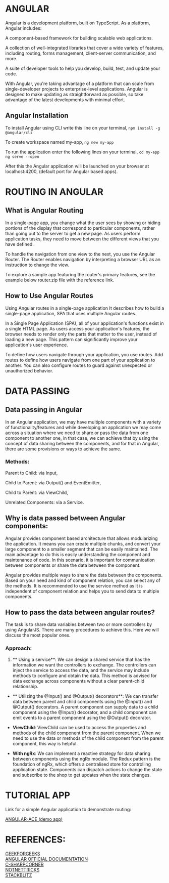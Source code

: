 # ANGULAR


Angular is a development platform, built on TypeScript. As a platform, Angular includes:

  A component-based framework for building scalable web applications.

  A collection of well-integrated libraries that cover a wide variety of features, including routing, forms management, client-server communication, and more.

  A suite of developer tools to help you develop, build, test, and update your code.

With Angular, you're taking advantage of a platform that can scale from single-developer projects to enterprise-level applications. Angular is designed to make updating as straightforward as possible, so take advantage of the latest developments with minimal effort.


## **Angular Installation** 


To install Angular using CLI write this line on your terminal,
   ``` npm install -g @angular/cli ```

To create  workspace named my-app,
   ``` ng new my-app ```

To run the application enter the following lines on your terminal,
  ``` cd my-app ```
  ``` ng serve --open```
    
After this the Angular application will be launched on your browser at localhost:4200,
(default port for Angular based apps).


# ROUTING IN ANGULAR


## **What is Angular Routing**


<p>In a single-page app, you change what the user sees by showing or hiding portions of the display that correspond to particular components, rather than going out to the server to get a new page. As users perform application tasks, they need to move between the different views that you have defined.</p>

<p>To handle the navigation from one view to the next, you use the Angular Router. The Router enables navigation by interpreting a browser URL as an instruction to change the view.</p>

<p>To explore a sample app featuring the router's primary features, see the example below
router.zip file with the reference link. </p>
 
 
## **How to Use Angular Routes**


Using Angular routes in a single-page application
It describes how to build a single-page application, SPA that uses multiple Angular routes.

In a Single Page Application (SPA), all of your application's functions exist in a single HTML page. As users access your application's features, the browser needs to render only the parts that matter to the user, instead of loading a new page. This pattern can significantly improve your application's user experience.

To define how users navigate through your application, you use routes. Add routes to define how users navigate from one part of your application to another. You can also configure routes to guard against unexpected or unauthorized behavior.


# DATA PASSING 


## **Data passing in Angular**


<p>In an Angular application, we may have multiple components with a variety of functionality/features and while developing an application we may come across a situation where we need to share or pass the data from one component to another one, in that case, we can achieve that by using the concept of data sharing between the components, and for that in Angular, there are some provisions or ways to achieve the same.</p>

### Methods:

  Parent to Child: via Input,

  Child to Parent: via Output() and EventEmitter,

  Child to Parent: via ViewChild,

  Unrelated Components: via a Service.


## **Why is data passed between Angular components:**


<p>Angular provides component based architecture that allows modularizing the application. It means you can create multiple chunks, and convert your large component to a smaller segment that can be easily maintained. The main advantage to do this is easily understanding the component and maintenance of code. In this scenario, it is important for communication between components or share the data between the component. </p>

<p>Angular provides multiple ways to share the data between the components. Based on your need and kind of component relation, you can select any of the methods. It is recommended to use the service method as it is independent of component relation and helps you to send data to multiple components. </p>


## **How to pass the data between angular  routes?**


The task is to share data variables between two or more controllers by using AngularJS. There are many procedures to achieve this. Here we will discuss the most popular ones. 

### Approach: 

1. ** Using a service**: We can design a shared service that has the information we want the controllers to exchange. The    controllers can inject the service to access the data, and the service may include methods to configure and obtain the data. This method is advised for data exchange across components without a clear parent-child relationship.


* ** Utilizing the @Input() and @Output() decorators**: We can transfer data between parent and child components using the @Input() and @Output() decorators. A parent component can supply data to a child component using the @Input() decorator, and a child component can emit events to a parent component using the @Output() decorator.

* **ViewChild**: ViewChild can be used to access the properties and methods of the child component from the parent component. When we need to use the data or methods of the child component from the parent component, this way is helpful.

* **With ngRx**: We can implement a reactive strategy for data sharing between components using the ngRx module. The Redux pattern is the foundation of ngRx, which offers a centralised store for controlling application state. Components can dispatch actions to change the state and subscribe to the shop to get updates when the state changes.

# TUTORIAL APP


Link for a simple Angular application to demonstrate routing: <br>

[ANGULAR-ACE (demo app)](https://github.com/ShambhaviVijay/AngularAce-)


# REFERENCES:

[GEEKFORGEEKS](https://www.geeksforgeeks.org) <br>
[ANGULAR OFFICIAL DOCUMENTATION](https://angular.io/guide/router-tutorial) <br>
[C-SHARPCORNER](https://www.c-sharpcorner.com/article/sharing-the-data-between-components-in-angular) <br>
[NOTNETTRICKS](https://www.dotnettricks.com/learn/angular/sharing-data-between-angular-components-methods) <br>
[STACKBLITZ](https://stackblitz.com/run?file=src%2Fapp%2Fapp.component.html) <br>


